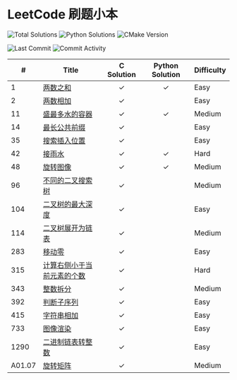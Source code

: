 # LeetCode 刷题小本
![Total Solutions](https://img.shields.io/badge/Total%20Solutions-18-brightgreen?logo=C&logoColor=1e90ff&style=flat)
![Python Solutions](https://img.shields.io/badge/Python%20Solutions-4-brightgreen?logo=Python&logoColor=1e90ff&style=flat)
![CMake Version](https://img.shields.io/badge/CMake%20Version-v3.16+-orange?logo=CMake&logoColor=green&style=flat)

![Last Commit](https://img.shields.io/github/last-commit/davidli218/leetcode_c?logo=Buffer&logoColor=PeachPuff)
![Commit Activity](https://img.shields.io/github/commit-activity/m/davidli218/leetcode_c?logo=Concourse&logoColor=PeachPuff)

| #      | Title                                                        | C Solution                                              | Python Solution | Difficulty |
| ----- | ----------------------------------------------------------- | :-------: | :-------: | --------- |
| 1      | [两数之和](https://leetcode-cn.com/problems/two-sum)         | ✓       | ✓ | Easy       |
| 2 | [两数相加](https://leetcode-cn.com/problems/add-two-numbers) | ✓ |  | Easy |
| 11     | [盛最多水的容器](https://leetcode-cn.com/problems/container-with-most-water) | ✓ |        ✓        | Medium     |
| 14     | [最长公共前缀](https://leetcode-cn.com/problems/longest-common-prefix) | ✓ |           | Easy       |
| 35     | [搜索插入位置](https://leetcode-cn.com/problems/search-insert-position) | ✓ |           | Easy       |
| 42     | [接雨水](https://leetcode-cn.com/problems/trapping-rain-water) | ✓ |        ✓        | Hard       |
| 48 | [旋转图像](https://leetcode-cn.com/problems/rotate-image) | ✓ | ✓ | Medium |
| 96 | [不同的二叉搜索树](https://leetcode-cn.com/problems/unique-binary-search-trees) | ✓ |  | Medium |
| 104 | [二叉树的最大深度](https://leetcode-cn.com/problems/maximum-depth-of-binary-tree) | ✓ |  | Easy |
| 114 | [二叉树展开为链表](https://leetcode-cn.com/problems/flatten-binary-tree-to-linked-list) | ✓ | | Medium |
| 283 | [移动零](https://leetcode-cn.com/problems/move-zeroes) | ✓ |  | Easy |
| 315 | [计算右侧小于当前元素的个数](https://leetcode-cn.com/problems/count-of-smaller-numbers-after-self) | ✓ |  | Hard |
| 343 | [整数拆分](https://leetcode-cn.com/problems/integer-break) | ✓ |  | Medium |
| 392 | [判断子序列](https://leetcode-cn.com/problems/is-subsequence) | ✓ |  | Easy |
| 415 | [字符串相加](https://leetcode-cn.com/problems/add-strings) | ✓ | | Easy |
| 733 | [图像渲染](https://leetcode-cn.com/problems/flood-fill) | ✓ | | Easy |
| 1290 | [二进制链表转整数](https://leetcode-cn.com/problems/convert-binary-number-in-a-linked-list-to-integer) | ✓ |  | Easy |
| A01.07 | [旋转矩阵](https://leetcode-cn.com/problems/rotate-matrix-lcci) | ✓ |           | Medium     |
